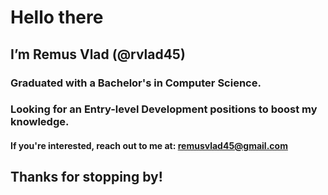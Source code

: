 # Hello there
## I’m Remus Vlad (@rvlad45)

### Graduated with a Bachelor's in Computer Science.
### Looking for an Entry-level Development positions to boost my knowledge.
#### If you're interested, reach out to me at: remusvlad45@gmail.com

## Thanks for stopping by!
